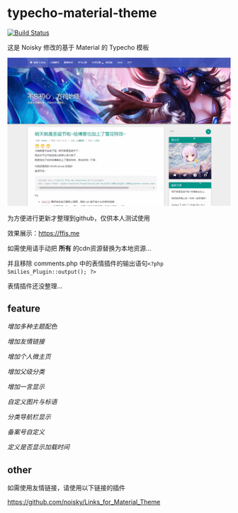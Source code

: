 # typecho-material-theme
[![Build Status](https://drone.ffis.me/api/badges/noisky/typecho_material_theme/status.svg)](https://drone.ffis.me/noisky/typecho_material_theme)

这是 Noisky 修改的基于 Material 的 Typecho 模板

![预览图](./screenshot.png)

为方便进行更新才整理到github，仅供本人测试使用

效果展示：https://ffis.me

如需使用请手动把 **所有** 的cdn资源替换为本地资源...

并且移除 comments.php 中的表情插件的输出语句`<?php Smilies_Plugin::output(); ?>`

表情插件还没整理...

## feature

_增加多种主题配色_

_增加友情链接_

_增加个人微主页_

_增加父级分类_

_增加一言显示_

_自定义图片与标语_

_分类导航栏显示_

_备案号自定义_

_定义是否显示加载时间_

## other

如需使用友情链接，请使用以下链接的插件

https://github.com/noisky/Links_for_Material_Theme
